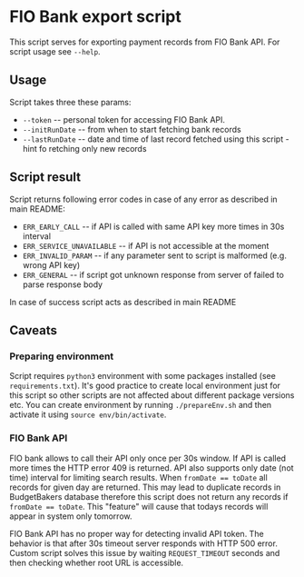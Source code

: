 # FIO Bank export script
This script serves for exporting payment records from FIO Bank API. For script usage see `--help`.

## Usage
Script takes three these params:

 * `--token` -- personal token for accessing FIO Bank API.
 * `--initRunDate` -- from when to start fetching bank records
 * `--lastRunDate` -- date and time of last record fetched using this script - hint fo retching only new records

 ## Script result
 Script returns following error codes in case of any error as described in main README:

  * `ERR_EARLY_CALL` -- if API is called with same API key more times in 30s interval
  * `ERR_SERVICE_UNAVAILABLE` -- if API is not accessible at the moment
  * `ERR_INVALID_PARAM` -- if any parameter sent to script is malformed (e.g. wrong API key)
  * `ERR_GENERAL` -- if script got unknown response from server of failed to parse response body

 In case of success script acts as described in main README


## Caveats

### Preparing environment
Script requires `python3` environment with some packages installed (see `requirements.txt`). It's good practice to create local environment just for this script so other scripts are not affected about different package versions etc. You can create environment by running `./prepareEnv.sh` and then activate it using `source env/bin/activate`.

### FIO Bank API
FIO bank allows to call their API only once per 30s window. If API is called more times the HTTP error 409 is returned. API also supports only date (not time) interval for limiting search results. When `fromDate == toDate` all records for given day are returned. This may lead to duplicate records in BudgetBakers database therefore this script does not return any records if `fromDate == toDate`. This "feature" will cause that todays records will appear in system only tomorrow.

FIO Bank API has no proper way for detecting invalid API token. The behavior is that after 30s timeout server responds with HTTP 500 error. Custom script solves this issue by waiting `REQUEST_TIMEOUT` seconds and then checking whether root URL is accessible.
